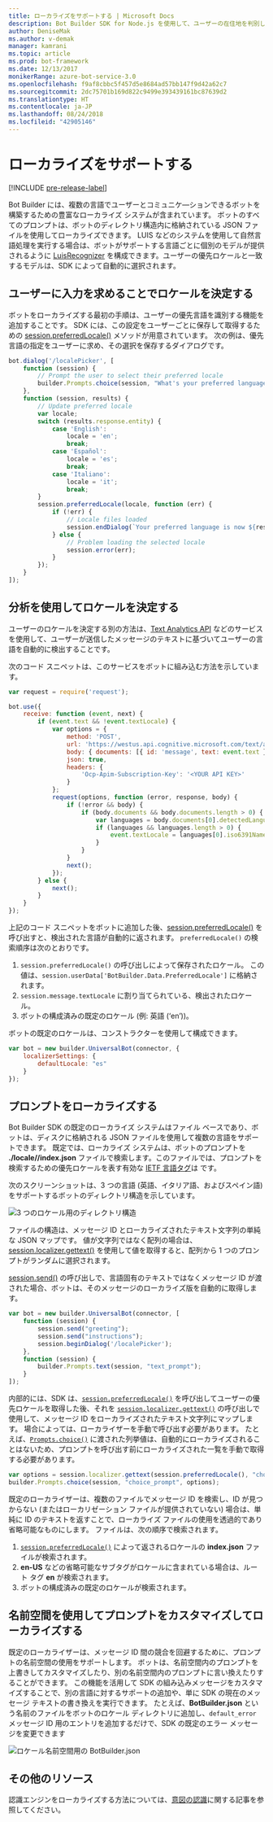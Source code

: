 ```yaml
---
title: ローカライズをサポートする | Microsoft Docs
description: Bot Builder SDK for Node.js を使用して、ユーザーの在住地を判別し、ローカライズ機能を有効にする方法について説明します。
author: DeniseMak
ms.author: v-demak
manager: kamrani
ms.topic: article
ms.prod: bot-framework
ms.date: 12/13/2017
monikerRange: azure-bot-service-3.0
ms.openlocfilehash: f9af8cbbc5f457d5e8684ad57bb147f9d42a62c7
ms.sourcegitcommit: 2dc75701b169d822c9499e393439161bc87639d2
ms.translationtype: HT
ms.contentlocale: ja-JP
ms.lasthandoff: 08/24/2018
ms.locfileid: "42905146"
---
```

# <a name="support-localization"></a>ローカライズをサポートする

[!INCLUDE [pre-release-label](../includes/pre-release-label-v3.md)]

Bot Builder には、複数の言語でユーザーとコミュニケ―ションできるボットを構築するための豊富なローカライズ システムが含まれています。 ボットのすべてのプロンプトは、ボットのディレクトリ構造内に格納されている JSON ファイルを使用してローカライズできます。 LUIS などのシステムを使用して自然言語処理を実行する場合は、ボットがサポートする言語ごとに個別のモデルが提供されるように [LuisRecognizer][LUISRecognizer] を構成できます。ユーザーの優先ロケールと一致するモデルは、SDK によって自動的に選択されます。

## <a name="determine-the-locale-by-prompting-the-user"></a>ユーザーに入力を求めることでロケールを決定する
ボットをローカライズする最初の手順は、ユーザーの優先言語を識別する機能を追加することです。 SDK には、この設定をユーザーごとに保存して取得するための [session.preferredLocale()][preferredLocal] メソッドが用意されています。 次の例は、優先言語の指定をユーザーに求め、その選択を保存するダイアログです。

``` javascript
bot.dialog('/localePicker', [
    function (session) {
        // Prompt the user to select their preferred locale
        builder.Prompts.choice(session, "What's your preferred language?", 'English|Español|Italiano');
    },
    function (session, results) {
        // Update preferred locale
        var locale;
        switch (results.response.entity) {
            case 'English':
                locale = 'en';
                break;
            case 'Español':
                locale = 'es';
                break;
            case 'Italiano':
                locale = 'it';
                break;
        }
        session.preferredLocale(locale, function (err) {
            if (!err) {
                // Locale files loaded
                session.endDialog(`Your preferred language is now ${results.response.entity}`);
            } else {
                // Problem loading the selected locale
                session.error(err);
            }
        });
    }
]);
```

## <a name="determine-the-locale-by-using-analytics"></a>分析を使用してロケールを決定する
ユーザーのロケールを決定する別の方法は、[Text Analytics API](/azure/cognitive-services/cognitive-services-text-analytics-quick-start) などのサービスを使用して、ユーザーが送信したメッセージのテキストに基づいてユーザーの言語を自動的に検出することです。

次のコード スニペットは、このサービスをボットに組み込む方法を示しています。
``` javascript
var request = require('request');

bot.use({
    receive: function (event, next) {
        if (event.text && !event.textLocale) {
            var options = {
                method: 'POST',
                url: 'https://westus.api.cognitive.microsoft.com/text/analytics/v2.0/languages?numberOfLanguagesToDetect=1',
                body: { documents: [{ id: 'message', text: event.text }]},
                json: true,
                headers: {
                    'Ocp-Apim-Subscription-Key': '<YOUR API KEY>'
                }
            };
            request(options, function (error, response, body) {
                if (!error && body) {
                    if (body.documents && body.documents.length > 0) {
                        var languages = body.documents[0].detectedLanguages;
                        if (languages && languages.length > 0) {
                            event.textLocale = languages[0].iso6391Name;
                        }
                    }
                }
                next();
            });
        } else {
            next();
        }
    }
});
```

上記のコード スニペットをボットに追加した後、[session.preferredLocale()][preferredLocal] を呼び出すと、検出された言語が自動的に返されます。 `preferredLocale()` の検索順序は次のとおりです。
1. `session.preferredLocale()` の呼び出しによって保存されたロケール。 この値は、`session.userData['BotBuilder.Data.PreferredLocale']` に格納されます。
2. `session.message.textLocale` に割り当てられている、検出されたロケール。
3. ボットの構成済みの既定のロケール (例: 英語 (‘en’))。

ボットの既定のロケールは、コンストラクターを使用して構成できます。

```javascript
var bot = new builder.UniversalBot(connector, {
    localizerSettings: { 
        defaultLocale: "es" 
    }
});
```

## <a name="localize-prompts"></a>プロンプトをローカライズする
Bot Builder SDK の既定のローカライズ システムはファイル ベースであり、ボットは、ディスクに格納される JSON ファイルを使用して複数の言語をサポートできます。 既定では、ローカライズ システムは、ボットのプロンプトを **./locale/<IETF TAG>/index.json** ファイルで検索します。このファイルでは、プロンプトを検索するための優先ロケールを表す有効な [IETF 言語タグ][IEFT]は <IETF TAG> です。 

次のスクリーンショットは、3 つの言語 (英語、イタリア語、およびスペイン語) をサポートするボットのディレクトリ構造を示しています。

![3 つのロケール用のディレクトリ構造](../media/locale-dir.png)

ファイルの構造は、メッセージ ID とローカライズされたテキスト文字列の単純な JSON マップです。 値が文字列ではなく配列の場合は、[session.localizer.gettext()][GetText] を使用して値を取得すると、配列から 1 つのプロンプトがランダムに選択されます。 

[session.send()](http://docs.botframework.com/en-us/node/builder/chat-reference/classes/_botbuilder_d_.session#send) の呼び出しで、言語固有のテキストではなくメッセージ ID が渡された場合、ボットは、そのメッセージのローカライズ版を自動的に取得します。

```javascript
var bot = new builder.UniversalBot(connector, [
    function (session) {
        session.send("greeting");
        session.send("instructions");
        session.beginDialog('/localePicker');
    },
    function (session) {
        builder.Prompts.text(session, "text_prompt");
    }
]);
```

内部的には、SDK は、[`session.preferredLocale()`][preferredLocale] を呼び出してユーザーの優先ロケールを取得した後、それを [`session.localizer.gettext()`][GetText] の呼び出しで使用して、メッセージ ID をローカライズされたテキスト文字列にマップします。  場合によっては、ローカライザーを手動で呼び出す必要があります。 たとえば、[`Prompts.choice()`][promptsChoice] に渡された列挙値は、自動的にローカライズされることはないため、プロンプトを呼び出す前にローカライズされた一覧を手動で取得する必要があります。

```javascript
var options = session.localizer.gettext(session.preferredLocale(), "choice_options");
builder.Prompts.choice(session, "choice_prompt", options);
```

既定のローカライザーは、複数のファイルでメッセージ ID を検索し、ID が見つからない (またはローカリゼーション ファイルが提供されていない) 場合は、単純に ID のテキストを返すことで、ローカライズ ファイルの使用を透過的であり省略可能なものにします。  ファイルは、次の順序で検索されます。

1. [`session.preferredLocale()`][preferredLocale] によって返されるロケールの **index.json** ファイルが検索されます。
2. **en-US** などの省略可能なサブタグがロケールに含まれている場合は、ルート タグ **en** が検索されます。
3. ボットの構成済みの既定のロケールが検索されます。

## <a name="use-namespaces-to-customize-and-localize-prompts"></a>名前空間を使用してプロンプトをカスタマイズしてローカライズする
既定のローカライザーは、メッセージ ID 間の競合を回避するために、プロンプトの名前空間の使用をサポートします。  ボットは、名前空間内のプロンプトを上書きしてカスタマイズしたり、別の名前空間内のプロンプトに言い換えたりすることができます。  この機能を活用して SDK の組み込みメッセージをカスタマイズすることで、別の言語に対するサポートの追加や、単に SDK の現在のメッセージ テキストの書き換えを実行できます。  たとえば、**BotBuilder.json** という名前のファイルをボットのロケール ディレクトリに追加し、`default_error` メッセージ ID 用のエントリを追加するだけで、SDK の既定のエラー メッセージを変更できます

![ロケール名前空間用の BotBuilder.json](../media/locale-namespacing.png)


## <a name="additional-resources"></a>その他のリソース

認識エンジンをローカライズする方法については、[意図の認識](bot-builder-nodejs-recognize-intent-messages.md)に関する記事を参照してください。


[LUIS]: https://www.luis.ai/
[IMessage]: http://docs.botframework.com/en-us/node/builder/chat-reference/interfaces/_botbuilder_d_.imessage
[IntentRecognizerSetOptions]: https://docs.botframework.com/en-us/node/builder/chat-reference/interfaces/_botbuilder_d_.iintentrecognizersetoptions.html
[LUISRecognizer]: https://docs.botframework.com/en-us/node/builder/chat-reference/classes/_botbuilder_d_.luisrecognizer
[LUISSample]: https://github.com/Microsoft/BotBuilder/blob/master/Node/examples/basics-naturalLanguage/app.js
[DisambiguationSample]: https://github.com/Microsoft/BotBuilder/tree/master/Node/examples/feature-onDisambiguateRoute
[preferredLocal]: https://docs.botframework.com/en-us/node/builder/chat-reference/classes/_botbuilder_d_.session#preferredlocale
[preferredLocale]: https://docs.botframework.com/en-us/node/builder/chat-reference/classes/_botbuilder_d_.session#preferredlocale
[promptsChoice]: https://docs.botframework.com/en-us/node/builder/chat-reference/interfaces/_botbuilder_d_.__global.iprompts.html#choice
[GetText]: https://docs.botframework.com/en-us/node/builder/chat-reference/interfaces/_botbuilder_d_.ilocalizer.html#gettext
[IEFT]: https://en.wikipedia.org/wiki/IETF_language_tag

